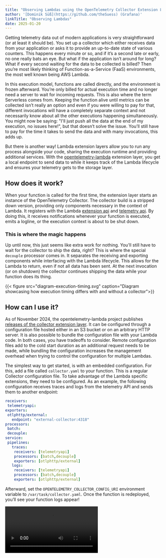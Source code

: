 ```yaml
---
title: "Observing Lambdas using the OpenTelemetry Collector Extension Layer"
author: '[Dominik Süß](https://github.com/theSuess) (Grafana)'
linkTitle: "Observing Lambdas"
date: 2025-01-20
---
```



Getting telemetry data out of modern applications is very straightforward (or at
least it should be). You set up a collector which either receives data from your
application or asks it to provide an up-to-date state of various counters. This
happens every minute or so, and if it’s a second late or early, no one really
bats an eye. But what if the application isn’t around for long? What if every
second waiting for the data to be collected is billed? Then you’re most likely
thinking of Function-as-a-Service (FaaS) environments, the most well known being
AWS Lambda.

In this execution model, functions are called directly, and the environment is
frozen afterward. You’re only billed for actual execution time and no longer
need a server to wait for incoming requests. This is also where the term
Serverless comes from. Keeping the function alive until metrics can be
collected isn’t really an option and even if you were willing to pay for that,
different invocations will have a completely separate context and not
necessarily know about all the other executions happening simultaneously. You
might now be saying: "I'll just push all the data at the end of my execution, no
issues here!", but that doesn’t solve the issue. You’ll still have to pay for
the time it takes to send the data and with many invocations, this adds up.

But there is another way! Lambda extension layers allow you to run any process
alongside your code, sharing the execution runtime and providing additional
services. With the
[opentelemetry-lambda](https://github.com/open-telemetry/opentelemetry-lambda/blob/main/collector/README.md)
extension layer, you get a local endpoint to send data to while it keeps track
of the Lambda lifecycle and ensures your telemetry gets to the storage layer.


## How does it work?

When your function is called for the first time, the extension layer starts an
instance of the OpenTelemetry Collector. The collector build is a stripped down
version, providing only components necessary in the context of Lambda. It
registers with the Lambda [extension api](https://docs.aws.amazon.com/lambda/latest/dg/runtimes-extensions-api.html)
and [telemetry api](https://docs.aws.amazon.com/lambda/latest/dg/telemetry-api.html). By doing
this, it receives notifications whenever your function is executed, emits a
logline, or the execution context is about to be shut down.

### This is where the magic happens

Up until now, this just seems like extra work for nothing. You'll still have to
wait for the collector to ship the data, right? This is where the special
`decouple` processor comes in. It separates the receiving and exporting
components while interfacing with the Lambda lifecycle. This allows for the
Lambda to return, even if not all data has been sent. At the next invocation (or
on shutdown) the collector continues shipping the data while your function does
its thing.

{{< figure src="diagram-execution-timing.svg" caption="Diagram showcasing how execution timing differs with and without a collector">}}


## How can I use it?

As of November 2024, the opentelemetry-lambda project publishes [releases of the
collector extension layer](https://github.com/open-telemetry/opentelemetry-lambda/releases/tag/layer-collector%2F0.12.0).
It can be configured through a configuration file hosted either in an S3 bucket
or on an arbitrary HTTP server. It is also possible to bundle the configuration
file with your Lambda code. In both cases, you have tradeoffs to consider.
Remote configuration files add to the cold start duration as an additional
request needs to be made, while bundling the configuration increases the
management overhead when trying to control the configuration for multiple
Lambdas.

The simplest way to get started, is with an embedded configuration. For this,
add a file called `collector.yaml` to your function. This is a regular Collector
configuration file. To take advantage of the Lambda specific extensions, they
need to be configured. As an example, the following configuration receives
traces and logs from the telemetry API and sends them to another endpoint:

```yaml
receivers:
 telemetryapi:
exporters:
 otlphttp/external:
   endpoint: "external-collector:4318"
processors:
 batch:
 decouple:
service:
 pipelines:
   traces:
 	receivers: [telemetryapi]
 	processors: [batch,decouple]
 	exporters: [otlphttp/external]
   logs:
 	receivers: [telemetryapi]
 	processors: [batch,decouple]
 	exporters: [otlphttp/external]
```

Afterward, set the `OPENTELEMETRY_COLLECTOR_CONFIG_URI` environment variable to
`/var/task/collector.yaml`. Once the function is redeployed, you’ll see your
function logs appear!

<video controls>
  <source src="./video-lambda-real-time.webm" />
</video>
